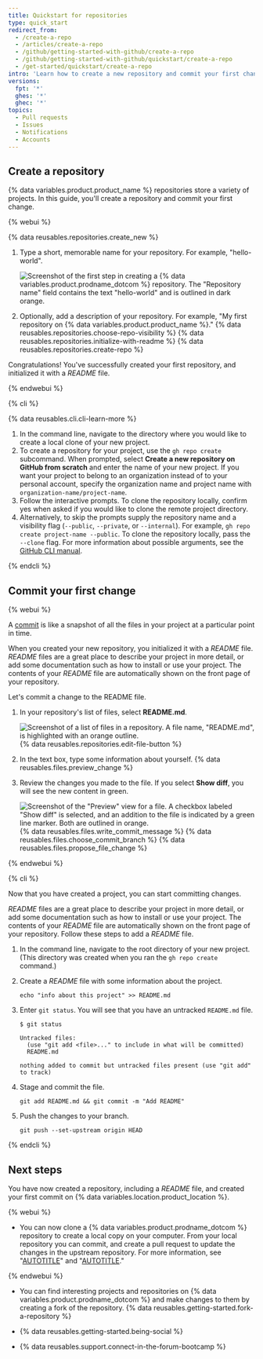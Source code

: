 ```yaml
---
title: Quickstart for repositories
type: quick_start
redirect_from:
  - /create-a-repo
  - /articles/create-a-repo
  - /github/getting-started-with-github/create-a-repo
  - /github/getting-started-with-github/quickstart/create-a-repo
  - /get-started/quickstart/create-a-repo
intro: 'Learn how to create a new repository and commit your first change in 5 minutes.'
versions:
  fpt: '*'
  ghes: '*'
  ghec: '*'
topics:
  - Pull requests
  - Issues
  - Notifications
  - Accounts
---
```

## Create a repository

{% data variables.product.product_name %} repositories store a variety of projects. In this guide, you'll create a repository and commit your first change.

{% webui %}

{% data reusables.repositories.create_new %}
1. Type a short, memorable name for your repository. For example, "hello-world".

   ![Screenshot of the first step in creating a {% data variables.product.prodname_dotcom %} repository. The "Repository name" field contains the text "hello-world" and is outlined in dark orange.](/assets/images/help/repository/create-repository-name.png)
1. Optionally, add a description of your repository. For example, "My first repository on {% data variables.product.product_name %}."
{% data reusables.repositories.choose-repo-visibility %}
{% data reusables.repositories.initialize-with-readme %}
{% data reusables.repositories.create-repo %}

Congratulations! You've successfully created your first repository, and initialized it with a _README_ file.

{% endwebui %}

{% cli %}

{% data reusables.cli.cli-learn-more %}

1. In the command line, navigate to the directory where you would like to create a local clone of your new project.
1. To create a repository for your project, use the `gh repo create` subcommand. When prompted, select **Create a new repository on GitHub from scratch** and enter the name of your new project. If you want your project to belong to an organization instead of to your personal account, specify the organization name and project name with `organization-name/project-name`.
1. Follow the interactive prompts. To clone the repository locally, confirm yes when asked if you would like to clone the remote project directory.
1. Alternatively, to skip the prompts supply the repository name and a visibility flag (`--public`, `--private`, or `--internal`). For example, `gh repo create project-name --public`. To clone the repository locally, pass the `--clone` flag.  For more information about possible arguments, see the [GitHub CLI manual](https://cli.github.com/manual/gh_repo_create).

{% endcli %}

## Commit your first change

{% webui %}

A [commit](/get-started/learning-about-github/github-glossary#commit) is like a snapshot of all the files in your project at a particular point in time.

When you created your new repository, you initialized it with a _README_ file. _README_ files are a great place to describe your project in more detail, or add some documentation such as how to install or use your project. The contents of your _README_ file are automatically shown on the front page of your repository.

Let's commit a change to the README file.

1. In your repository's list of files, select **README.md**.

   ![Screenshot of a list of files in a repository. A file name, "README.md", is highlighted with an orange outline.](/assets/images/help/repository/create-commit-open-readme.png)
{% data reusables.repositories.edit-file-button %}
1. In the text box, type some information about yourself.
{% data reusables.files.preview_change %}
1. Review the changes you made to the file. If you select **Show diff**, you will see the new content in green.

   ![Screenshot of the "Preview" view for a file. A checkbox labeled "Show diff" is selected, and an addition to the file is indicated by a green line marker. Both are outlined in orange.](/assets/images/help/repository/create-commit-review.png)
{% data reusables.files.write_commit_message %}
{% data reusables.files.choose_commit_branch %}
{% data reusables.files.propose_file_change %}

{% endwebui %}

{% cli %}

Now that you have created a project, you can start committing changes.

_README_ files are a great place to describe your project in more detail, or add some documentation such as how to install or use your project. The contents of your _README_ file are automatically shown on the front page of your repository. Follow these steps to add a _README_ file.

1. In the command line, navigate to the root directory of your new project. (This directory was created when you ran the `gh repo create` command.)
1. Create a _README_ file with some information about the project.

    ```shell
    echo "info about this project" >> README.md
    ```

1. Enter `git status`. You will see that you have an untracked `README.md` file.

    ```shell
    $ git status

    Untracked files:
      (use "git add <file>..." to include in what will be committed)
      README.md

    nothing added to commit but untracked files present (use "git add" to track)
    ```

1. Stage and commit the file.

    ```shell
    git add README.md && git commit -m "Add README"
    ```

1. Push the changes to your branch.

    ```shell
    git push --set-upstream origin HEAD
    ```

{% endcli %}

## Next steps

You have now created a repository, including a _README_ file, and created your first commit on {% data variables.location.product_location %}.

{% webui %}

- You can now clone a {% data variables.product.prodname_dotcom %} repository to create a local copy on your computer. From your local repository you can commit, and create a pull request to update the changes in the upstream repository. For more information, see "[AUTOTITLE](/repositories/creating-and-managing-repositories/cloning-a-repository)" and "[AUTOTITLE](/get-started/getting-started-with-git/set-up-git)."

{% endwebui %}

- You can find interesting projects and repositories on {% data variables.product.prodname_dotcom %} and make changes to them by creating a fork of the repository. {% data reusables.getting-started.fork-a-repository %}

- {% data reusables.getting-started.being-social %}

- {% data reusables.support.connect-in-the-forum-bootcamp %}
